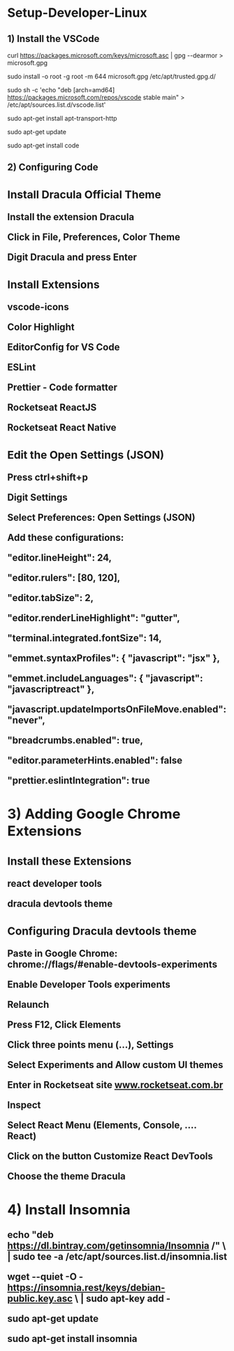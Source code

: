 <h1>Setup-Developer-Linux</h1>

<h2>1) Install the VSCode</h2>

curl https://packages.microsoft.com/keys/microsoft.asc | gpg --dearmor > microsoft.gpg

sudo install -o root -g root -m 644 microsoft.gpg /etc/apt/trusted.gpg.d/

sudo sh -c 'echo "deb [arch=amd64] https://packages.microsoft.com/repos/vscode stable main" > /etc/apt/sources.list.d/vscode.list'

sudo apt-get install apt-transport-http

sudo apt-get update

sudo apt-get install code


<h2>2) Configuring Code<h/2>

<h3>Install Dracula Official Theme</h3>

Install the extension Dracula

Click in File, Preferences, Color Theme

Digit Dracula and press Enter


<h3>Install Extensions</h3>

vscode-icons

Color Highlight

EditorConfig for VS Code

ESLint

Prettier - Code formatter

Rocketseat ReactJS

Rocketseat React Native


<h3>Edit the Open Settings (JSON)</h3>

Press ctrl+shift+p

Digit Settings 

Select Preferences: Open Settings (JSON)

Add these configurations:

"editor.lineHeight": 24,

"editor.rulers": [80, 120],
  
"editor.tabSize": 2,
  
"editor.renderLineHighlight": "gutter",
  
"terminal.integrated.fontSize": 14,
  
"emmet.syntaxProfiles": {
  "javascript": "jsx"
},
  
"emmet.includeLanguages": {
  "javascript": "javascriptreact"
},
  
"javascript.updateImportsOnFileMove.enabled": "never",
  
"breadcrumbs.enabled": true,
  
"editor.parameterHints.enabled": false  

"prettier.eslintIntegration": true


<h2>3) Adding Google Chrome Extensions</h2>

<h3> Install these Extensions</h3>

react developer tools

dracula devtools theme

<h3> Configuring Dracula devtools theme</h3>

Paste in Google Chrome:
chrome://flags/#enable-devtools-experiments

Enable Developer Tools experiments

Relaunch

Press F12, Click Elements

Click three points menu (...), Settings 

Select Experiments and Allow custom UI themes

Enter in Rocketseat site
www.rocketseat.com.br

Inspect

Select React Menu (Elements, Console, .... React)

Click on the button Customize React DevTools

Choose the theme Dracula


<h2>4) Install Insomnia</h2>

echo "deb https://dl.bintray.com/getinsomnia/Insomnia /" \ | sudo tee -a /etc/apt/sources.list.d/insomnia.list
    
wget --quiet -O - https://insomnia.rest/keys/debian-public.key.asc \ | sudo apt-key add -

sudo apt-get update

sudo apt-get install insomnia

